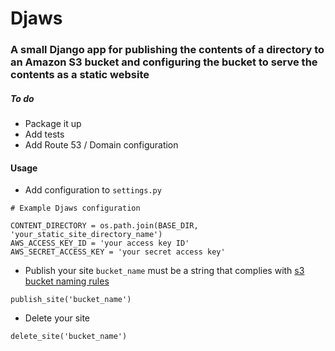 # Djaws
### A small Django app for publishing the contents of a directory to an Amazon S3 bucket and configuring the bucket to serve the contents as a static website  

##### To do
* Package it up
* Add tests
* Add Route 53 / Domain configuration

#### Usage
* Add configuration to `settings.py`
```
# Example Djaws configuration

CONTENT_DIRECTORY = os.path.join(BASE_DIR, 'your_static_site_directory_name')
AWS_ACCESS_KEY_ID = 'your access key ID'
AWS_SECRET_ACCESS_KEY = 'your secret access key'
```

* Publish your site
`bucket_name` must be a string that complies with [s3 bucket naming rules](http://docs.aws.amazon.com/AmazonS3/latest/dev/BucketRestrictions.html#bucketnamingrules) 
```
publish_site('bucket_name')
```

* Delete your site
```
delete_site('bucket_name')
```